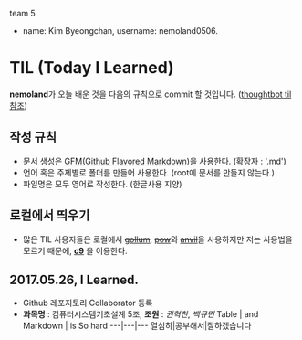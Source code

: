  team 5

  - name: Kim Byeongchan, username: nemoland0506.
 

 # TIL (Today I Learned)
 
 **nemoland**가 오늘 배운 것을 다음의 규칙으로 commit 할 것입니다. ([thoughtbot til 참조](https://github.com/thoughtbot/til))

 ## 작성 규칙
  - 문서 생성은 [GFM(Github Flavored Markdown)](http://help.github.com/articles/github-flavored-markdwon/)을 사용한다. (확장자 : '.md') 
  - 언어 혹은 주제별로 폴더를 만들어 사용한다. (root에 문서를 만들지 않는다.)
  - 파일명은 모두 영어로 작성한다. (한글사용 지양)
  
 ## 로컬에서 띄우기
  - 많은 TIL 사용자들은 로컬에서 ~~[gollum](https://github.com/gollum/gollum)~~, ~~[pow](http://pow.cx/)~~와 ~~[anvil](http://anvilformac.com/)~~을 사용하지만
    저는 사용법을 모르기 때문에, __[c9](https://c9.io)__ 을 이용한다.
 
 ## 2017.05.26, I Learned.
  - Github 레포지토리 Collaborator 등록
  - __과목명__ : 컴퓨터시스템기초설계 5조, __조원__ : *권혁찬*, *백규민*
   Table | and Markdown | is So hard 
  ---|---|---
  열심히|공부해서|잘하겠습니다
  
